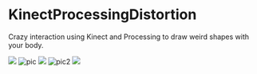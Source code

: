 # KinectProcessingDistortion
Crazy interaction using Kinect and Processing to draw weird shapes with your body.

![](girl.gif) 
![pic](https://raw.githubusercontent.com/mikkelmedm/KinectProcessingDistortion/master/Screen%20Shot%202018-11-14%20at%2018.24.14.png)
![](partyguys.gif) 
![pic2](https://raw.githubusercontent.com/mikkelmedm/KinectProcessingDistortion/master/Screen%20Shot%202018-11-14%20at%2018.23.58.png)
![](upclose.gif)
